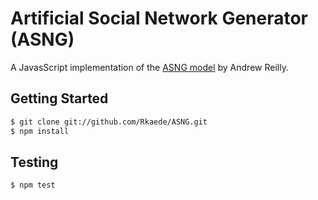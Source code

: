 # Artificial Social Network Generator (ASNG)
A JavasScript implementation of the [ASNG model](http://www.politybuilder.com/asng) by Andrew Reilly.


## Getting Started
```bash
$ git clone git://github.com/Rkaede/ASNG.git
$ npm install
```

## Testing
```bash
$ npm test
```
